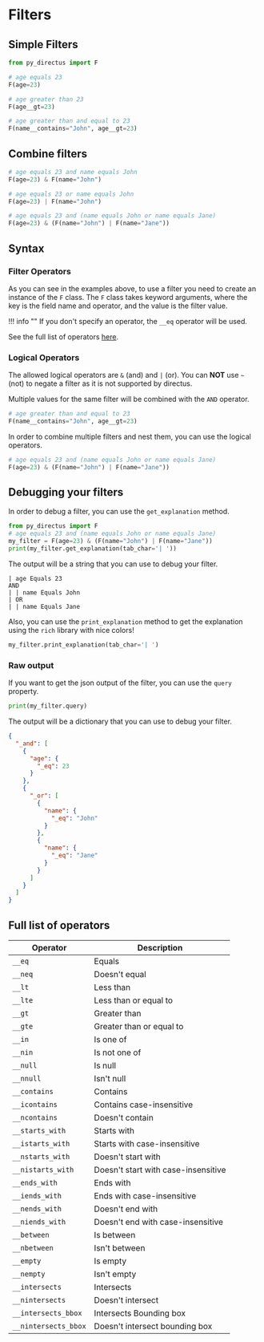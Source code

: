 # Filters

## Simple Filters

``` python
from py_directus import F

# age equals 23
F(age=23)

# age greater than 23
F(age__gt=23)

# age greater than and equal to 23
F(name__contains="John", age__gt=23)
```

## Combine filters

``` python
# age equals 23 and name equals John
F(age=23) & F(name="John")

# age equals 23 or name equals John
F(age=23) | F(name="John")

# age equals 23 and (name equals John or name equals Jane)
F(age=23) & (F(name="John") | F(name="Jane"))
```

## Syntax

### Filter Operators

As you can see in the examples above, to use a filter you need to create an instance of the `F` class. The `F` class
takes keyword arguments, where the key is the field name and operator, and the value is the filter value.

!!! info ""
    If you don't specify an operator, the `__eq` operator will be used.


See the full list of operators [here](#full-list-of-operators).
 
### Logical Operators

The allowed logical operators are `&` (and) and `|` (or). You can **NOT** use `~` (not) to negate a filter as it is not
supported by directus.

Multiple values for the same filter will be combined with the `AND` operator.

``` python
# age greater than and equal to 23
F(name__contains="John", age__gt=23)
```

In order to combine multiple filters and nest them, you can use the logical operators.

``` python
# age equals 23 and (name equals John or name equals Jane)
F(age=23) & (F(name="John") | F(name="Jane"))
```

## Debugging your filters

In order to debug a filter, you can use the `get_explanation` method.

``` python
from py_directus import F
# age equals 23 and (name equals John or name equals Jane)
my_filter = F(age=23) & (F(name="John") | F(name="Jane"))
print(my_filter.get_explanation(tab_char='| '))
```

The output will be a string that you can use to debug your filter.

``` text
| age Equals 23
AND
| | name Equals John
| OR
| | name Equals Jane
```

Also, you can use the `print_explanation` method to get the explanation using the `rich` library with nice colors!

``` python
my_filter.print_explanation(tab_char='| ')
```

### Raw output

If you want to get the json output of the filter, you can use the `query` property.

``` python
print(my_filter.query)
```

The output will be a dictionary that you can use to debug your filter.

``` json
{
  "_and": [
    {
      "age": {
        "_eq": 23
      }
    },
    {
      "_or": [
        {
          "name": {
            "_eq": "John"
          }
        },
        {
          "name": {
            "_eq": "Jane"
          }
        }
      ]
    }
  ]
}
```

## Full list of operators

| Operator             | Description                         |
|----------------------|-------------------------------------|
| `__eq`               | Equals                              |
| `__neq`              | Doesn't equal                       |
| `__lt`               | Less than                           |
| `__lte`              | Less than or equal to               |
| `__gt`               | Greater than                        |
| `__gte`              | Greater than or equal to            |
| `__in`               | Is one of                           |
| `__nin`              | Is not one of                       |
| `__null`             | Is null                             |
| `__nnull`            | Isn't null                          |
| `__contains`         | Contains                            |
| `__icontains`        | Contains case-insensitive           |
| `__ncontains`        | Doesn't contain                     |
| `__starts_with`      | Starts with                         |
| `__istarts_with`     | Starts with case-insensitive        |
| `__nstarts_with`     | Doesn't start with                  |
| `__nistarts_with`    | Doesn't start with case-insensitive |
| `__ends_with`        | Ends with                           |
| `__iends_with`       | Ends with case-insensitive          |
| `__nends_with`       | Doesn't end with                    |
| `__niends_with`      | Doesn't end with case-insensitive   |
| `__between`          | Is between                          |
| `__nbetween`         | Isn't between                       |
| `__empty`            | Is empty                            |
| `__nempty`           | Isn't empty                         |
| `__intersects`       | Intersects                          |
| `__nintersects`      | Doesn't intersect                   |
| `__intersects_bbox`  | Intersects Bounding box             |
| `__nintersects_bbox` | Doesn't intersect bounding box      |


 